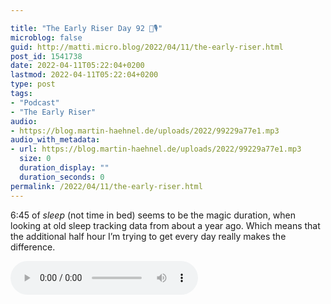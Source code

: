 ```yaml
---

title: "The Early Riser Day 92 🌅🎙"
microblog: false
guid: http://matti.micro.blog/2022/04/11/the-early-riser.html
post_id: 1541738
date: 2022-04-11T05:22:04+0200
lastmod: 2022-04-11T05:22:04+0200
type: post
tags:
- "Podcast"
- "The Early Riser"
audio:
- https://blog.martin-haehnel.de/uploads/2022/99229a77e1.mp3
audio_with_metadata:
- url: https://blog.martin-haehnel.de/uploads/2022/99229a77e1.mp3
  size: 0
  duration_display: ""
  duration_seconds: 0
permalink: /2022/04/11/the-early-riser.html
---
```

6:45 of _sleep_ (not time in bed) seems to be the magic duration, when looking at old sleep tracking data from about a year ago. Which means that the additional half hour I’m trying to get every day really makes the difference.

<audio controls="controls" src="https://blog.martin-haehnel.de/uploads/2022/99229a77e1.mp3" preload="metadata" />
